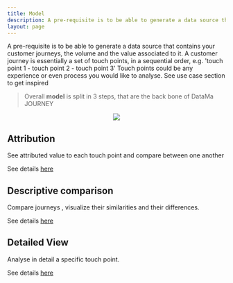 ```yaml
---
title: Model
description: A pre-requisite is to be able to generate a data source that contains your customer journeys, the volume and the value associated to it.
layout: page
---
```


A pre-requisite is to be able to generate a data source that contains your customer journeys, the volume and the value associated to it.
A customer journey is essentially a set of touch points, in a sequential order, e.g. 'touch point 1 - touch point 2 - touch point 3'
Touch points could be any experience or even process you would like to analyse. See use case section to get inspired

> Overall **model** is split in 3 steps, that are the back bone of DataMa JOURNEY

<center><img src="{{site.url}}/{{site.baseurl}}/core_app/journey/images/model.png"/></center>

## Attribution
See attributed value to each touch point and compare between one another

See details [here]({{site.url}}/{{site.baseurl}}/core_app/journey/web_application/dashboard/attribution)

## Descriptive comparison
Compare journeys , visualize their similarities and their differences.

See details [here]({{site.url}}/{{site.baseurl}}/core_app/journey/web_application/dashboard/descriptive_comparison)

## Detailed View
Analyse in detail a specific touch point.

See details [here]({{site.url}}/{{site.baseurl}}/core_app/journey/web_application/dashboard/detailed_view)
